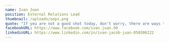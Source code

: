 ```yaml
---
name: Ivan Juan
position: External Relations Lead
thumbnail: /uploads/oops.png
quote: "If you are not a good shot today, don't worry, there are ways to be useful"
facebookURL: https://www.facebook.com/ivan.juan.50
linkedinURL: https://www.linkedin.com/in/ivan-jacob-juan-050306222
---
```

